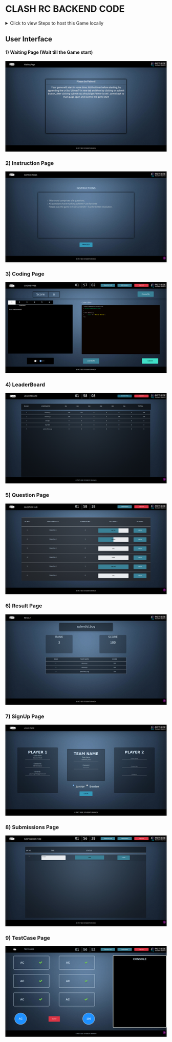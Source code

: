 # CLASH RC BACKEND CODE

<details><summary>Click to view Steps to host this Game locally</summary>
<p>

So, here is a quick guide for installation of this whole game on your PC and host it locally!

### 1) Clone the Project

clone the project by command:
	
	git clone https://github.com/clash-rc-round-2/Clash-Round-2.git

after clone you will find the a directory naming Clash-Round-2 where you cloned this project.

	cd Clash-Round-2/

### 2) creating virtual env and installing required packages

install python3-env and pip for creating a envirnoment.

	sudo apt-get install python3-venv python3-pip

create a virtual envirnoment:

	python3 -m venv env

activate this envirnoment:

	source env/bin/activate

installing all required packages which are present in requirement.txt:

	pip install -r requirements.txt
	
installing all the sandboxing packages, run the script seccomp.sh by command:

	chmod +x seccomp.sh
	./seccomp.sh

You are almost Done! ;)

### 3) Running the code Setting up timer and starting game

Run this game by command:

	python manage.py runserver

hit the timer before starting, by appending the url(i.e. 127.0.0.1:8000) by "/timer/" in new tab and then by clicking on submit button, after clicking submit you should get "timer is set", come back to main page again and wait till the game start


</p>
</details>

## User Interface
#### 1) Waiting Page (Wait till the Game start)
![Waiting Page](./screenshots/waitingpage.png)

### 2) Instruction Page
![Instructions Page](./screenshots/instructionpage.png)

### 3) Coding Page
![codingpage.png](./screenshots/codingpage.png)

### 4) LeaderBoard
![leaderboardpage.png](./screenshots/leaderboardpage.png)

### 5) Question Page
![questionhubpage.png](./screenshots/questionhubpage.png)

### 6) Result Page
![resultpage.png](./screenshots/resultpage.png)

### 7) SignUp Page
![signuppage.png](./screenshots/signuppage.png)

### 8) Submissions Page
![submissionpage.png](./screenshots/submissionpage.png)

### 9) TestCase Page
![testcasespage.png](./screenshots/testcasespage.png)
